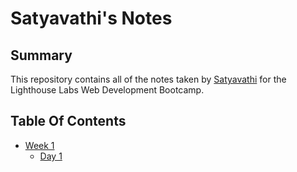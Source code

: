 # Satyavathi's Notes

## Summary
This repository contains all of the notes taken by [Satyavathi](https://github.com/boggulasatya/README.md) for the Lighthouse Labs Web Development Bootcamp.

## Table Of Contents
* [Week 1](/Week_1)
  * [Day 1](/Week_1/Day_1)